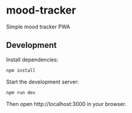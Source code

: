 # mood-tracker

Simple mood tracker PWA

## Development

Install dependencies:

```bash
npm install
```

Start the development server:

```bash
npm run dev
```

Then open http://localhost:3000 in your browser.
